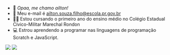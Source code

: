 - 👋 *Opaa, me chamo ailton!*
- 📧 Meu e-mail é ailton.souza.filho@escola.pr.gov.br 
- 👨‍🎓 Estou cursando o primeiro ano do ensino médio no Colégio Estadual Cívico-Militar Marechal Rondon 
- 💻 Estrou aprendendo a programar nas linguagens de programação Scratch e JavaScript.

![](https://img.shields.io/badge/Scratch-4D97FF?style=for-the-badge&logo=Scratch&logoColor=white)
![](https://img.shields.io/badge/JavaScript-323330?style=for-the-badge&logo=javascript&logoColor=F7DF1E)
